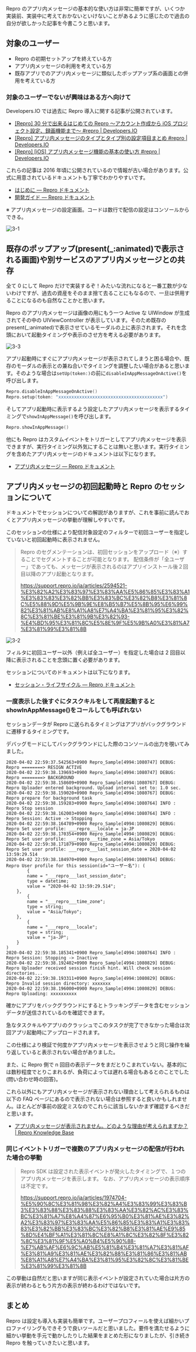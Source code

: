 Repro のアプリ内メッセージの基本的な使い方は非常に簡単ですが、いくつか実装前、実装中に考えておかないといけないことがあるように感じたので過去の自分が欲しかった記事を今書こうと思います。

## 対象のユーザー

- Repro の初期セットアップを終えている方
- アプリ内メッセージの利用を考えている方
- 既存アプリでのアプリ内メッセージに類似したポップアップ系の画面との併用を考えている方

### 対象のユーザーでないが興味はある方へ向けて

Developers.IO では過去に Repro 導入に関する記事が公開されています。

- [[Repro] 30 分で出来るはじめての Repro 〜アカウント作成から iOS プロジェクト設定、録画機能まで〜 #repro | Developers.IO](https://dev.classmethod.jp/articles/repro-30-minutes-first-time/)
- [[Repro] アプリ内メッセージのタイプとタイプ別の設定項目まとめ #repro | Developers.IO](https://dev.classmethod.jp/articles/repro-in-app-message-type-and-setting-items/)
- [[Repro] [iOS] アプリ内メッセージ機能の基本の使い方 #repro | Developers.IO](https://dev.classmethod.jp/articles/repro-ios-using-in-app-message/)

これらの記事は 2016 年頃に公開されているので情報が古い場合があります。公式に用意されているドキュメントも丁寧でわかりやすいです。

- [はじめに — Repro ドキュメント](https://docs.repro.io/ja/)
- [開発ガイド — Repro ドキュメント](https://docs.repro.io/ja/dev/index.html)

※ アプリ内メッセージの設定画面。コードは数行で配信の設定はコンソールからできる。

![3-1](images/3-1.png)

## 既存のポップアップ(present(\_:animated)で表示される画面)や別サービスのアプリ内メッセージとの共存

全て 0 にして Repro だけで実装するぞ！みたいな流れになると一番工数が少ないわけですが、過去の資産をそのまま捨て去ることにもなるので、一旦は併用することになるのも自然なことかと思います。

Repro のアプリ内メッセージは画像の用にもう一つ Active な UIWindow が生成されてその中の UIViewController が表示しています。そのため既存の present(\_:animated)で表示させているモーダルの上に表示されます。それを念頭において起動タイミングや表示のさせ方を考える必要があります。

![3-3](images/3-3.png)

アプリ起動時にすぐにアプリ内メッセージが表示されてしまうと困る場合や、既存のモーダルの表示との兼ね合いでタイミングを調整したい場合があると思います。そのような場合は`setUp(token:)`の前に`disableInAppMessageOnActive()`を呼び出します。

```swift
Repro.disableInAppMessageOnActive()
Repro.setup(token: "xxxxxxxxxxxxxxxxxxxxxxxxxxxxxxxxxxxxxxxx")
```

そしてアプリ起動時に表示するよう設定したアプリ内メッセージを表示するタイミングで`showInAppMessage()`を呼び出します。

```swift
Repro.showInAppMessage()
```

他にも Repro はカスタムイベントをトリガーとしてアプリ内メッセージを表示できますが、実行タイミング以外気にすることは無いと思います。実行タイミングを含めたアプリ内メッセージのドキュメントは以下になります。

- [アプリ内メッセージ — Repro ドキュメント](https://docs.repro.io/ja/dev/sdk/in-app-message.html#id3)

## アプリ内メッセージの初回起動時と Repro のセッションについて

ドキュメントでセッションについての解説がありますが、これを事前に読んでおくとアプリ内メッセージの挙動が理解しやすいです。

このセッションの仕様により配信対象設定のフィルターで初回ユーザーを指定していないと初回起動時に表示されません。

> Repro のセグメンテーションは、初回セッションをアップロード（※）することでセグメントすることが可能となります。
> 配信条件が「全ユーザー」であっても、メッセージが表示されるのはアプリインストール後２回目以降のアプリ起動となります。
>
> https://support.repro.io/ja/articles/2594521-%E3%82%A2%E3%83%97%E3%83%AA%E5%86%85%E3%83%A1%E3%83%83%E3%82%BB%E3%83%BC%E3%82%B8%E3%81%8C%E5%88%9D%E5%9B%9E%E8%B5%B7%E5%8B%95%E6%99%82%E3%81%AB%E8%A1%A8%E7%A4%BA%E3%81%95%E3%82%8C%E3%81%BE%E3%81%9B%E3%82%93-%E4%BD%95%E3%81%8C%E5%8E%9F%E5%9B%A0%E3%81%A7%E3%81%99%E3%81%8B

![3-2](images/3-2.png)

フィルタに初回ユーザー以外（例えば全ユーザー）を指定した場合は 2 回目以降に表示されることを念頭に置く必要があります。

セッションについてのドキュメントは以下になります。

- [セッション・ライフサイクル — Repro ドキュメント](https://docs.repro.io/ja/dev/sdk/session.html#id1)

### 一度表示した後すぐにタスクキルをして再度起動すると showInAppMessage()をコールしても呼ばれない

セッションデータが Repro に送られるタイミングはアプリがバックグラウンドに遷移するタイミングです。

デバッグモードにしてバックグラウンドにした際のコンソールの出力を覗いてみました。

```
2020-04-02 22:59:37.542563+0900 Repro_Sample[4994:1080747] DEBUG: Repro ========> RESIGN ACTIVE
2020-04-02 22:59:38.139693+0900 Repro_Sample[4994:1080747] DEBUG: Repro ========> BACKGROUND
2020-04-02 22:59:38.158609+0900 Repro_Sample[4994:1080767] DEBUG: Repro Uploader entered background. Upload interval set to: 1.0 sec.
2020-04-02 22:59:38.159020+0900 Repro_Sample[4994:1080767] DEBUG: Repro prepare for background task
2020-04-02 22:59:38.159283+0900 Repro_Sample[4994:1080764] INFO : Repro Stop session
2020-04-02 22:59:38.162003+0900 Repro_Sample[4994:1080764] INFO : Repro Session: Active -> Stopping
2020-04-02 22:59:38.164789+0900 Repro_Sample[4994:1080829] DEBUG: Repro Set user profile: ___repro___locale = ja-JP
2020-04-02 22:59:38.170354+0900 Repro_Sample[4994:1080829] DEBUG: Repro Set user profile: ___repro___time_zone = Asia/Tokyo
2020-04-02 22:59:38.171879+0900 Repro_Sample[4994:1080829] DEBUG: Repro Set user profile: ___repro___last_session_date = 2020-04-02 13:59:29.514
2020-04-02 22:59:38.184970+0900 Repro_Sample[4994:1080764] DEBUG: Repro User profile for this session(id="ユーザー名"): (
        {
        name = "___repro___last_session_date";
        type = datetime;
        value = "2020-04-02 13:59:29.514";
    },
        {
        name = "___repro___time_zone";
        type = string;
        value = "Asia/Tokyo";
    },
        {
        name = "___repro___locale";
        type = string;
        value = "ja-JP";
    }
)
2020-04-02 22:59:38.185341+0900 Repro_Sample[4994:1080764] INFO : Repro Session: Stopping -> Inactive
2020-04-02 22:59:38.192402+0900 Repro_Sample[4994:1080829] DEBUG: Repro Uploader received session finish hint. Will check session directories...
2020-04-02 22:59:38.193311+0900 Repro_Sample[4994:1080829] DEBUG: Repro Invalid session directory: xxxxxxx
2020-04-02 22:59:38.196000+0900 Repro_Sample[4994:1080829] DEBUG: Repro Uploading: xxxxxxxxxx
```

確かにアプリをバックグラウンドにするとトラッキングデータを含むセッションデータが送信されているのを確認できます。

急なタスクキルやアプリのクラッシュでこのタスクが完了できなかった場合は次回アプリ起動時にアップロードされます。

この仕様により検証で何度かアプリ内メッセージを表示させようと同じ操作を繰り返していると表示されない場合がありました。

また、に Repro 側で n 回目の表示データをまだとりこまれていない。基本的には数秒程度でとりこまれるが、負荷によっては遅れる場合もあるとのことでした(問い合わせ時の回答)。

これら以外にもアプリ内メッセージが表示されない理由として考えられるものは以下の FAQ ページにあるので表示されない場合は参照すると良いかもしれません。ほとんどが事前の設定ミスなのでこれらに該当しないかまず確認するべきだと思います。

- [アプリ内メッセージが表示されません。どのような理由が考えられますか？ | Repro Knowledge Base](https://support.repro.io/ja/articles/1974735-%E3%82%A2%E3%83%97%E3%83%AA%E5%86%85%E3%83%A1%E3%83%83%E3%82%BB%E3%83%BC%E3%82%B8%E3%81%8C%E8%A1%A8%E7%A4%BA%E3%81%95%E3%82%8C%E3%81%BE%E3%81%9B%E3%82%93-%E3%81%A9%E3%81%AE%E3%82%88%E3%81%86%E3%81%AA%E7%90%86%E7%94%B1%E3%81%8C%E8%80%83%E3%81%88%E3%82%89%E3%82%8C%E3%81%BE%E3%81%99%E3%81%8B)

### 同じイベントトリガーで複数のアプリ内メッセージの配信が行われた場合の挙動

> Repro SDK は設定された表示イベントが発火したタイミングで、１つのアプリ内メッセージを表示します。
> なお、アプリ内メッセージの表示順序は不定です。
>
> https://support.repro.io/ja/articles/1974704-%E5%90%8C%E3%81%98%E3%82%A4%E3%83%99%E3%83%B3%E3%83%88%E3%83%88%E3%83%AA%E3%82%AC%E3%83%BC%E3%81%A7%E8%A4%87%E6%95%B0%E3%81%AE%E3%82%A2%E3%83%97%E3%83%AA%E5%86%85%E3%83%A1%E3%83%83%E3%82%BB%E3%83%BC%E3%82%B8%E3%81%AE%E9%85%8D%E4%BF%A1%E3%81%8C%E8%A1%8C%E3%82%8F%E3%82%8C%E3%81%9F%E5%A0%B4%E5%90%88-%E7%AB%AF%E6%9C%AB%E5%81%B4%E3%81%A7%E3%81%AF%E3%81%A9%E3%81%AE%E3%82%88%E3%81%86%E3%81%AB%E8%A1%A8%E7%A4%BA%E3%81%95%E3%82%8C%E3%81%BE%E3%81%99%E3%81%8B

この挙動は自然だと思いますが同じ表示イベントが設定されていた場合は片方の表示が終わるともう片方の表示が終わるわけではないです。

## まとめ

Repro は設定も導入も実装も簡単です。ユーザープロフィールを使えば細かいプロファイリングもできそうで良いツールだと思いました。要件を満たせるように細かい挙動を手元で動かしたりした結果をまとめた形になりましたが、引き続き Repro を触っていきたいと思います。

